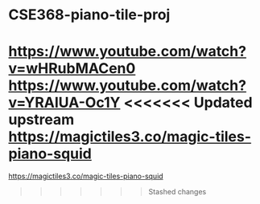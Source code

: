 # CSE368-piano-tile-proj


https://www.youtube.com/watch?v=wHRubMACen0
https://www.youtube.com/watch?v=YRAIUA-Oc1Y
<<<<<<< Updated upstream
https://magictiles3.co/magic-tiles-piano-squid
=======
https://magictiles3.co/magic-tiles-piano-squid
>>>>>>> Stashed changes
